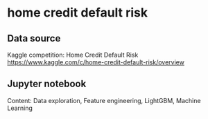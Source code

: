 # home credit default risk

## Data source
Kaggle competition: Home Credit Default Risk https://www.kaggle.com/c/home-credit-default-risk/overview

## Jupyter notebook
Content: Data exploration, Feature engineering, LightGBM, Machine Learning
